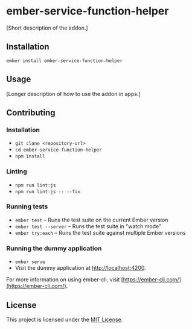 ember-service-function-helper
==============================================================================

[Short description of the addon.]

Installation
------------------------------------------------------------------------------

```
ember install ember-service-function-helper
```


Usage
------------------------------------------------------------------------------

[Longer description of how to use the addon in apps.]


Contributing
------------------------------------------------------------------------------

### Installation

* `git clone <repository-url>`
* `cd ember-service-function-helper`
* `npm install`

### Linting

* `npm run lint:js`
* `npm run lint:js -- --fix`

### Running tests

* `ember test` – Runs the test suite on the current Ember version
* `ember test --server` – Runs the test suite in "watch mode"
* `ember try:each` – Runs the test suite against multiple Ember versions

### Running the dummy application

* `ember serve`
* Visit the dummy application at [http://localhost:4200](http://localhost:4200).

For more information on using ember-cli, visit [https://ember-cli.com/](https://ember-cli.com/).

License
------------------------------------------------------------------------------

This project is licensed under the [MIT License](LICENSE.md).
